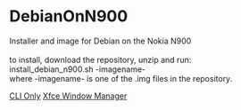 # DebianOnN900
Installer and image for Debian on the Nokia N900<br>
<br>
to install, download the repository, unzip and run:<br>
install_debian_n900.sh -imagename- <br>
where -imagename- is one of the .img files in the repository.<br>

<a href="https://www.dropbox.com/s/pcyny4ovjrfffwp/Debian_N900_CLI.img?dl=1">CLI Only</a>
<a href="https://www.dropbox.com/s/rzr5uikbi7sxq0k/Debian_N900_xfce.img?dl=1">Xfce Window Manager</a>
